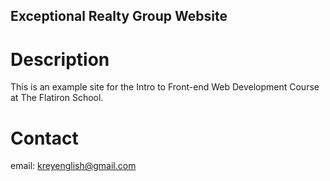 Exceptional Realty Group Website
---

# Description 

This is an example site for the Intro to Front-end Web Development Course at The Flatiron School.

# Contact 

email: kreyenglish@gmail.com

 